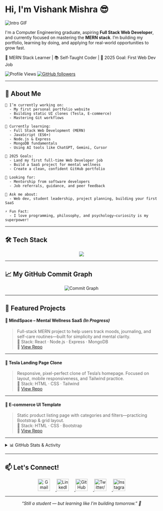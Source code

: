 # Hi, I'm Vishank Mishra 😎

![Intro GIF](https://user-images.githubusercontent.com/18350557/176309783-0785949b-9127-417c-8b55-ab5a4333674e.gif)

I'm a Computer Engineering graduate, aspiring **Full Stack Web Developer**, and currently focused on mastering the **MERN stack**. I’m building my portfolio, learning by doing, and applying for real-world opportunities to grow fast.

🚀 MERN Stack Learner | 📚 Self-Taught Coder | 🎯 2025 Goal: First Web Dev Job

![Profile Views](https://komarev.com/ghpvc/?username=VishankMishra&style=flat-square&color=4F8CC9)
[![GitHub followers](https://img.shields.io/github/followers/VishankMishra?label=Follow&style=social)](https://github.com/VishankMishra)

---

## 🧠 About Me

```
🔭 I’m currently working on:
  - My first personal portfolio website
  - Building static UI clones (Tesla, E-commerce)
  - Mastering Git workflows

🌱 Currently learning:
  - Full Stack Web Development (MERN)
  - JavaScript (ES6+)
  - Node.js & Express
  - MongoDB fundamentals
  - Using AI tools like ChatGPT, Gemini, Cursor

🎯 2025 Goals:
  - Land my first full-time Web Developer job
  - Build a SaaS project for mental wellness
  - Create a clean, confident GitHub portfolio

🤝 Looking for:
  - Mentorship from software developers
  - Job referrals, guidance, and peer feedback

💬 Ask me about:
  - Web dev, student leadership, project planning, building your first SaaS

⚡ Fun Fact:
  - I love programming, philosophy, and psychology—curiosity is my superpower!
```

---

## 🛠️ Tech Stack

<p align="center">
  <img src="https://skillicons.dev/icons?i=html,css,js,react,bootstrap,tailwind,nodejs,express,mongodb,mysql,git,github,vscode&theme=dark" />
</p>

---

## 📈 My GitHub Commit Graph

<p align="center">
  <img src="https://github-readme-activity-graph.vercel.app/graph?username=VishankMishra&theme=react-dark&hide_border=true" alt="Commit Graph" />
</p>

---

## 🚀 Featured Projects

#### 🧠 MindSpace – Mental Wellness SaaS *(In Progress)*
> Full-stack MERN project to help users track moods, journaling, and self-care routines—built for simplicity and mental clarity.  
🔧 Stack: React · Node.js · Express · MongoDB  
🔗 [View Repo](https://github.com/VishankMishra/mindspace-saas) 

---

#### 🚗 Tesla Landing Page Clone
> Responsive, pixel-perfect clone of Tesla’s homepage. Focused on layout, mobile responsiveness, and Tailwind practice.  
🔧 Stack: HTML · CSS · Tailwind  
🔗 [View Repo](https://github.com/VishankMishra/tesla-clone-landing)

---

#### 🛒 E-commerce UI Template
> Static product listing page with categories and filters—practicing Bootstrap & grid layout.  
🔧 Stack: HTML · CSS · Bootstrap  
🔗 [View Repo](https://github.com/VishankMishra/ecommerce-home-ui)

---

<details>
  <summary>📊 GitHub Stats & Activity</summary>
  <br/>

  <p align="center">
    <img src="https://github-profile-trophy.vercel.app/?username=VishankMishra&theme=radical&no-frame=true&no-bg=true&margin-w=4" />
  </p>
  <img height="180em" src="https://github-readme-stats.vercel.app/api?username=VishankMishra&theme=blueberry&count_private=true&hide_border=true&line_height=20"/>
  <img height="180em" src="https://github-readme-stats.vercel.app/api/top-langs/?username=VishankMishra&layout=compact&theme=blueberry&count_private=true&hide_border=true"/>
  <img height="180em" src="https://streak-stats.demolab.com/?user=VishankMishra&theme=blueberry&hide_border=true"/>
</details>

---

## 📫 Let's Connect!

<p align="center">
  <a href="mailto:iamvishankmishra@gmail.com" target="_blank">
    <img src="https://skillicons.dev/icons?i=gmail" alt="Gmail" height="40" style="margin-right: 18px;" />
  </a>
  <a href="https://linkedin.com/in/vishankmishra" target="_blank">
    <img src="https://skillicons.dev/icons?i=linkedin" alt="LinkedIn" height="40" style="margin-right: 18px;" />
  </a>
  <a href="https://github.com/VishankMishra" target="_blank">
    <img src="https://skillicons.dev/icons?i=github" alt="GitHub" height="40" style="margin-right: 18px;" />
  </a>
  <a href="https://x.com/VishankMishra" target="_blank">
    <img src="https://skillicons.dev/icons?i=twitter" alt="Twitter/X" height="40" style="margin-right: 18px;" />
  </a>
  <a href="https://instagram.com/vishankk" target="_blank">
    <img src="https://skillicons.dev/icons?i=instagram" alt="Instagram" height="40" />
  </a>
</p>

---

<p align="center"><i>“Still a student — but learning like I’m building tomorrow.” 🚀</i></p>
